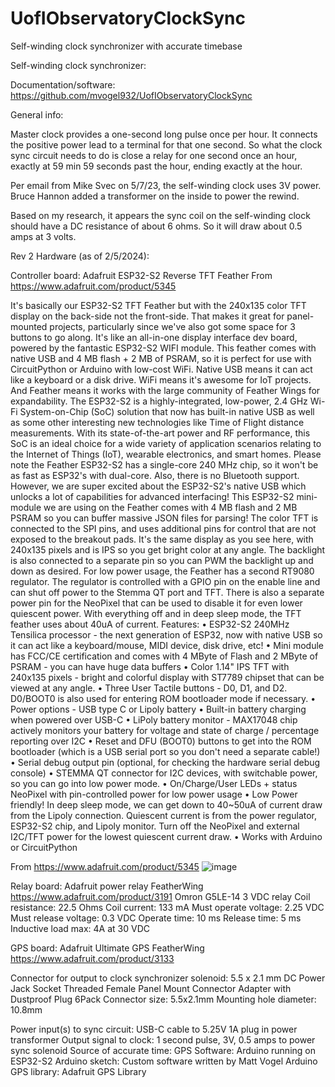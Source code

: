 # UofIObservatoryClockSync
Self-winding clock synchronizer with accurate timebase

Self-winding clock synchronizer:

Documentation/software:  https://github.com/mvogel932/UofIObservatoryClockSync



General info:

Master clock provides a one-second long pulse once per hour.  It connects the positive power lead to a terminal for that one second.  So what the clock sync circuit needs to do is close a relay for one second once an hour, exactly at 59 min 59 seconds past the hour, ending exactly at the hour.

Per email from Mike Svec on 5/7/23, the self-winding clock uses 3V power.   Bruce Hannon added a transformer on the inside to power the rewind.

Based on my research, it appears the sync coil on the self-winding clock should have a DC resistance of about 6 ohms.  So it will draw about 0.5 amps at 3 volts.



Rev 2 Hardware (as of 2/5/2024):

Controller board:  Adafruit ESP32-S2 Reverse TFT Feather
From <https://www.adafruit.com/product/5345> 

It's basically our ESP32-S2 TFT Feather but with the 240x135 color TFT display on the back-side not the front-side. That makes it great for panel-mounted projects, particularly since we've also got some space for 3 buttons to go along. It's like an all-in-one display interface dev board, powered by the fantastic ESP32-S2 WIFI module.
This feather comes with native USB and 4 MB flash + 2 MB of PSRAM, so it is perfect for use with CircuitPython or Arduino with low-cost WiFi. Native USB means it can act like a keyboard or a disk drive. WiFi means it's awesome for IoT projects. And Feather means it works with the large community of Feather Wings for expandability.
The ESP32-S2 is a highly-integrated, low-power, 2.4 GHz Wi-Fi System-on-Chip (SoC) solution that now has built-in native USB as well as some other interesting new technologies like Time of Flight distance measurements. With its state-of-the-art power and RF performance, this SoC is an ideal choice for a wide variety of application scenarios relating to the Internet of Things (IoT), wearable electronics, and smart homes.
Please note the Feather ESP32-S2 has a single-core 240 MHz chip, so it won't be as fast as ESP32's with dual-core. Also, there is no Bluetooth support. However, we are super excited about the ESP32-S2's native USB which unlocks a lot of capabilities for advanced interfacing! This ESP32-S2 mini-module we are using on the Feather comes with 4 MB flash and 2 MB PSRAM so you can buffer massive JSON files for parsing!
The color TFT is connected to the SPI pins, and uses additional pins for control that are not exposed to the breakout pads. It's the same display as you see here, with 240x135 pixels and is IPS so you get bright color at any angle. The backlight is also connected to a separate pin so you can PWM the backlight up and down as desired.
For low power usage, the Feather has a second RT9080 regulator. The regulator is controlled with a GPIO pin on the enable line and can shut off power to the Stemma QT port and TFT. There is also a separate power pin for the NeoPixel that can be used to disable it for even lower quiescent power. With everything off and in deep sleep mode, the TFT feather uses about 40uA of current.
Features:
	• ESP32-S2 240MHz Tensilica processor - the next generation of ESP32, now with native USB so it can act like a keyboard/mouse, MIDI device, disk drive, etc!
	• Mini module has FCC/CE certification and comes with 4 MByte of Flash and 2 MByte of PSRAM - you can have huge data buffers
	• Color 1.14" IPS TFT with 240x135 pixels - bright and colorful display with ST7789 chipset that can be viewed at any angle.
	• Three User Tactile buttons - D0, D1, and D2. D0/BOOT0 is also used for entering ROM bootloader mode if necessary.
	• Power options - USB type C or Lipoly battery
	• Built-in battery charging when powered over USB-C
	• LiPoly battery monitor - MAX17048 chip actively monitors your battery for voltage and state of charge / percentage reporting over I2C
	• Reset and DFU (BOOT0) buttons to get into the ROM bootloader (which is a USB serial port so you don't need a separate cable!)
	• Serial debug output pin (optional, for checking the hardware serial debug console)
	• STEMMA QT connector for I2C devices, with switchable power, so you can go into low power mode.
	• On/Charge/User LEDs + status NeoPixel with pin-controlled power for low power usage
	• Low Power friendly! In deep sleep mode, we can get down to 40~50uA of current draw from the Lipoly connection. Quiescent current is from the power regulator, ESP32-S2 chip, and Lipoly monitor. Turn off the NeoPixel and external I2C/TFT power for the lowest quiescent current draw.
	• Works with Arduino or CircuitPython

From <https://www.adafruit.com/product/5345> 
![image](https://github.com/mvogel932/UofIObservatoryClockSync/assets/39836024/265aa93e-7b8a-4660-a2d4-978177d94e00)



Relay board:  Adafruit power relay FeatherWing
https://www.adafruit.com/product/3191
Omron G5LE-14 3 VDC relay
Coil resistance:  22.5 Ohms
Coil current:  133 mA
Must operate voltage: 2.25 VDC
Must release voltage: 0.3 VDC
Operate time:  10 ms
Release time:  5 ms
Inductive load max:  4A at 30 VDC


GPS board: Adafruit Ultimate GPS FeatherWing
https://www.adafruit.com/product/3133


Connector for output to clock synchronizer solenoid:
5.5 x 2.1 mm DC Power Jack Socket Threaded Female Panel Mount Connector Adapter with Dustproof Plug 6Pack
Connector size: 5.5x2.1mm
Mounting hole diameter: 10.8mm


Power input(s) to sync circuit:  USB-C cable to 5.25V 1A plug in power transformer
Output signal to clock:   1 second pulse, 3V, 0.5 amps to power sync solenoid
Source of accurate time:  GPS
Software:  Arduino running on ESP32-S2
Arduino sketch:  Custom software written by Matt Vogel
Arduino GPS library:  Adafruit GPS Library
